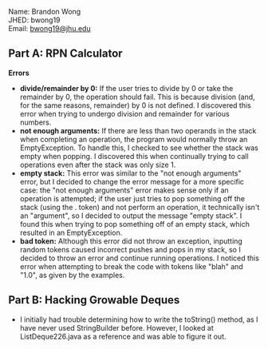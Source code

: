 Name: Brandon Wong  
JHED: bwong19  
Email: bwong19@jhu.edu  

## Part A: RPN Calculator

__Errors__
* __divide/remainder by 0:__ If the user tries to divide by 0 or take the remainder by 0, the operation should fail. This is because division (and, for the same reasons, remainder) by 0 is not defined. I discovered this error when trying to undergo division and remainder for various numbers.
* __not enough arguments:__ If there are less than two operands in the stack when completing an operation, the program would normally throw an EmptyException. To handle this, I checked to see whether the stack was empty when popping. I discovered this when continually trying to call operations even after the stack was only size 1.
* __empty stack:__ This error was similar to the "not enough arguments" error, but I decided to change the error message for a more specific case: the "not enough arguments" error makes sense only if an operation is attempted; if the user just tries to pop something off the stack (using the . token) and not perform an operation, it technically isn't an "argument", so I decided to output the message "empty stack". I found this when trying to pop something off of an empty stack, which resulted in an EmptyException.
* __bad token:__ Although this error did not throw an exception, inputting random tokens caused incorrect pushes and pops in my stack, so I decided to throw an error and continue running operations. I noticed this error when attempting to break the code with tokens like "blah" and "1.0", as given by the examples.


## Part B: Hacking Growable Deques

* I initially had trouble determining how to write the toString() method, as I have never used StringBuilder before. However, I looked at ListDeque226.java as a reference and was able to figure it out.
